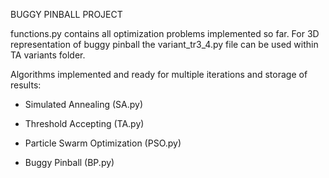 BUGGY PINBALL PROJECT

functions.py contains all optimization problems implemented so far.
For 3D representation of buggy pinball the variant_tr3_4.py file can be used within TA variants folder.

Algorithms implemented and ready for multiple iterations and storage of results:

- Simulated Annealing (SA.py)

- Threshold Accepting (TA.py)

- Particle Swarm Optimization (PSO.py)

- Buggy Pinball (BP.py)